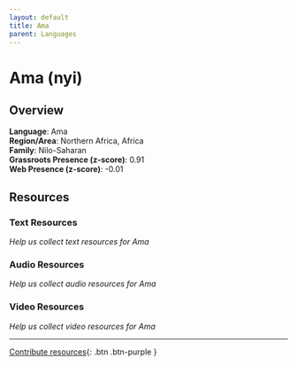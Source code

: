 ```yaml
---
layout: default
title: Ama
parent: Languages
---
```


# Ama (nyi)

## Overview

**Language**: Ama  
**Region/Area**: Northern Africa, Africa  
**Family**: Nilo-Saharan  
**Grassroots Presence (z-score)**: 0.91  
**Web Presence (z-score)**: -0.01  

## Resources

### Text Resources
*Help us collect text resources for Ama*

### Audio Resources
*Help us collect audio resources for Ama*

### Video Resources
*Help us collect video resources for Ama*

---

[Contribute resources](https://forms.office.com/e/1SfLJx3u1r){: .btn .btn-purple }
